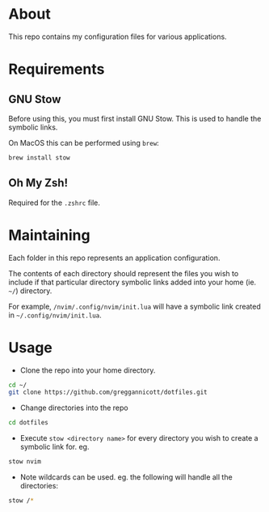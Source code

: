 # About

This repo contains my configuration files for various applications.

# Requirements

## GNU Stow

Before using this, you must first install GNU Stow. This is used to handle the symbolic links.

On MacOS this can be performed using `brew`:

```zsh
brew install stow
```

## Oh My Zsh!

Required for the `.zshrc` file.

# Maintaining

Each folder in this repo represents an application configuration.

The contents of each directory should represent the files you wish to include if that particular directory symbolic links added into your home (ie. `~/`) directory.

For example, `/nvim/.config/nvim/init.lua` will have a symbolic link created in `~/.config/nvim/init.lua`.

# Usage

* Clone the repo into your home directory.

```zsh
cd ~/
git clone https://github.com/greggannicott/dotfiles.git
```

* Change directories into the repo

```zsh
cd dotfiles
```

* Execute `stow <directory name>` for every directory you wish to create a symbolic link for. eg.

```zsh
stow nvim
```

* Note wildcards can be used. eg. the following will handle all the directories:

```zsh
stow /*
```
